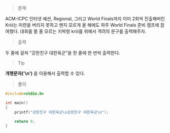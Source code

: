 > 문제

ACM-ICPC 인터넷 예션, Regional, 그리고 World Finals까지 이미 2회씩 진출해버린 Kriii는 미련을 버리지 못하고 왠지 모르게 올 해에도 파주 World Finals 준비 캠프에 참여했다.
대회를 뜰 줄 모르는 지박령 kriii를 위해서 격려의 문구를 출력해주자.

>출력

두 줄에 걸쳐 "강한친구 대한육군"을 한 줄에 한 번씩 출력한다.

> Tip

**개행문자('\n')** 을 이용해서 출력할 수 있다.

> 풀이
```c
#include<stdio.h>

int main()
{
	printf("강한친구 대한육군\n강한친구 대한육군\n");

	return 0;
}
```